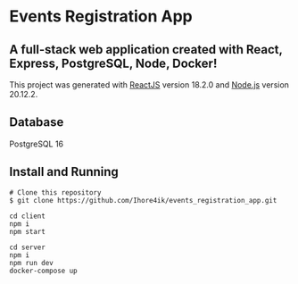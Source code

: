 # Events Registration App
##  A full-stack web application created with React, Express, PostgreSQL, Node, Docker!
This project was generated with <a href="https://react.dev/">ReactJS</a> version 18.2.0 and <a href="https://nodejs.org/en">Node.js</a> version 20.12.2.


## Database
PostgreSQL 16

## Install and Running
```
# Clone this repository
$ git clone https://github.com/Ihore4ik/events_registration_app.git

cd client
npm i
npm start
```
```
cd server
npm i
npm run dev
docker-compose up
```
